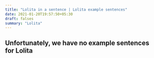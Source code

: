 ```yaml
---
title: "Lolita in a sentence | Lolita example sentences"
date: 2021-01-20T19:57:50+05:30
draft: falses
summary: "Lolita"
---
```

## Unfortunately, we have no example sentences for Lolita                 

